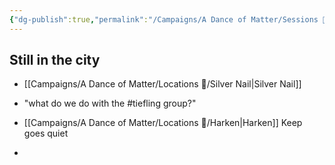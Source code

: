 ```yaml
---
{"dg-publish":true,"permalink":"/Campaigns/A Dance of Matter/Sessions 📝/Session 1015/"}
---
```



## Still in the city
- [[Campaigns/A Dance of Matter/Locations 📌/Silver Nail\|Silver Nail]]
- "what do we do with the #tiefling group?"

- [[Campaigns/A Dance of Matter/Locations 📌/Harken\|Harken]] Keep goes quiet
- 